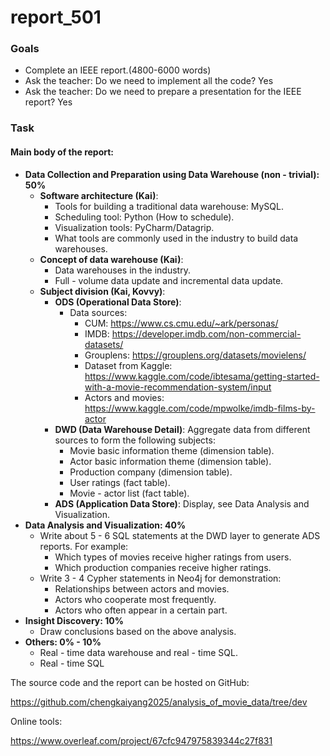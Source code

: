 # report_501

### Goals
- Complete an IEEE report.(4800-6000 words)
- Ask the teacher: Do we need to implement all the code? Yes
- Ask the teacher: Do we need to prepare a presentation for the IEEE report? Yes

### Task
#### Main body of the report:
- **Data Collection and Preparation using Data Warehouse (non - trivial): 50%**
    - **Software architecture (Kai)**:
        - Tools for building a traditional data warehouse: MySQL.
        - Scheduling tool: Python (How to schedule).
        - Visualization tools: PyCharm/Datagrip.
        - What tools are commonly used in the industry to build data warehouses.
    - **Concept of data warehouse (Kai)**:
        - Data warehouses in the industry.
        - Full - volume data update and incremental data update.
    - **Subject division (Kai, Kovvy)**:
        - **ODS (Operational Data Store)**:
            - Data sources:
                - CUM: https://www.cs.cmu.edu/~ark/personas/
                - IMDB: https://developer.imdb.com/non-commercial-datasets/
                - Grouplens: https://grouplens.org/datasets/movielens/
                - Dataset from Kaggle: https://www.kaggle.com/code/ibtesama/getting-started-with-a-movie-recommendation-system/input
                - Actors and movies: https://www.kaggle.com/code/mpwolke/imdb-films-by-actor
        - **DWD (Data Warehouse Detail)**: Aggregate data from different sources to form the following subjects:
            - Movie basic information theme (dimension table).
            - Actor basic information theme (dimension table).
            - Production company (dimension table).
            - User ratings (fact table).
            - Movie - actor list (fact table).
        - **ADS (Application Data Store)**: Display, see Data Analysis and Visualization.
- **Data Analysis and Visualization: 40%**
    - Write about 5 - 6 SQL statements at the DWD layer to generate ADS reports. For example:
        - Which types of movies receive higher ratings from users.
        - Which production companies receive higher ratings.
    - Write 3 - 4 Cypher statements in Neo4j for demonstration:
        - Relationships between actors and movies.
        - Actors who cooperate most frequently.
        - Actors who often appear in a certain part.
- **Insight Discovery: 10%**
    - Draw conclusions based on the above analysis.
- **Others: 0% - 10%**
    - Real - time data warehouse and real - time SQL.
    - Real - time SQL

The source code and the report can be hosted on GitHub:

https://github.com/chengkaiyang2025/analysis_of_movie_data/tree/dev

Online tools:

https://www.overleaf.com/project/67cfc947975839344c27f831 
